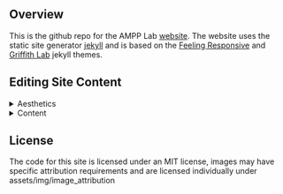 ## Overview

This is the github repo for the AMPP Lab [website](https://ampp-lab.github.io/lab-website-home). The website uses the static site generator [jekyll](https://jekyllrb.com/) and is based on the [Feeling Responsive](https://github.com/Phlow/feeling-responsive) and [Griffith Lab](https://griffithlab.org/) jekyll themes.

## Editing Site Content 

<details>
<summary>Aesthetics</summary>
<br>
  <strong> Team Headshots </strong>
<br>
  :file_folder: <strong>assets</strong> &rarr; :file_folder: <strong>img</strong> &rarr; :file_folder: <strong>team</strong>
  
</details>

<details>
<summary>Content</summary>

</details>

## License

The code for this site is licensed under an MIT license, images may have specific attribution requirements and are licensed individually under assets/img/image_attribution
